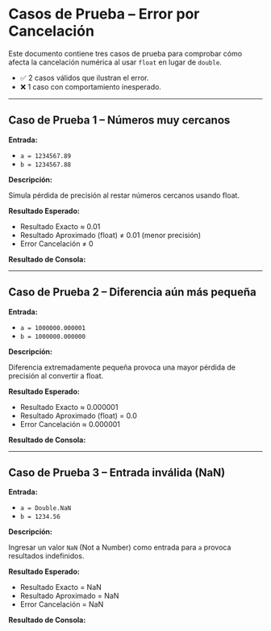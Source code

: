 # Casos de Prueba – Error por Cancelación

Este documento contiene tres casos de prueba para comprobar cómo afecta la cancelación numérica al usar `float` en lugar de `double`.

- ✅ 2 casos válidos que ilustran el error.
- ❌ 1 caso con comportamiento inesperado.

---

## Caso de Prueba 1 – Números muy cercanos

**Entrada:**

- `a = 1234567.89`
- `b = 1234567.88`

**Descripción:**

Simula pérdida de precisión al restar números cercanos usando float.

**Resultado Esperado:**

- Resultado Exacto ≈ 0.01
- Resultado Aproximado (float) ≠ 0.01 (menor precisión)
- Error Cancelación ≠ 0

**Resultado de Consola:**



---

## Caso de Prueba 2 – Diferencia aún más pequeña

**Entrada:**

- `a = 1000000.000001`
- `b = 1000000.000000`

**Descripción:**

Diferencia extremadamente pequeña provoca una mayor pérdida de precisión al convertir a float.

**Resultado Esperado:**

- Resultado Exacto ≈ 0.000001
- Resultado Aproximado (float) = 0.0
- Error Cancelación ≈ 0.000001

**Resultado de Consola:**


---

## Caso de Prueba 3 – Entrada inválida (NaN)

**Entrada:**

- `a = Double.NaN`
- `b = 1234.56`

**Descripción:**

Ingresar un valor `NaN` (Not a Number) como entrada para `a` provoca resultados indefinidos.

**Resultado Esperado:**

- Resultado Exacto = NaN
- Resultado Aproximado = NaN
- Error Cancelación = NaN

**Resultado de Consola:**

